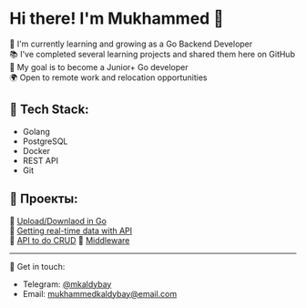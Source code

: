 # Hi there! I'm Mukhammed 👋

🔭 I'm currently learning and growing as a Go Backend Developer  
📚 I've completed several learning projects and shared them here on GitHub  
🎯 My goal is to become a Junior+ Go developer  
🌍 Open to remote work and relocation opportunities   

## 🚀 Tech Stack:
- Golang 
- PostgreSQL
- Docker
- REST API
- Git

## 📂 Проекты:
🔹 [Upload/Downlaod in Go](https://github.com/MukhammedK/toolkit)  
🔹 [Getting real-time data with API](https://github.com/MukhammedK/CryptoCompare)  
🔹 [API to do CRUD](https://github.com/MukhammedK/library-api)
🔹 [Middleware](https://github.com/MukhammedK/anime)

---

💬 Get in touch:
- Telegram: [@mkaldybay](https://t.me/mkaldybay)
- Email: mukhammedkaldybay@email.com
